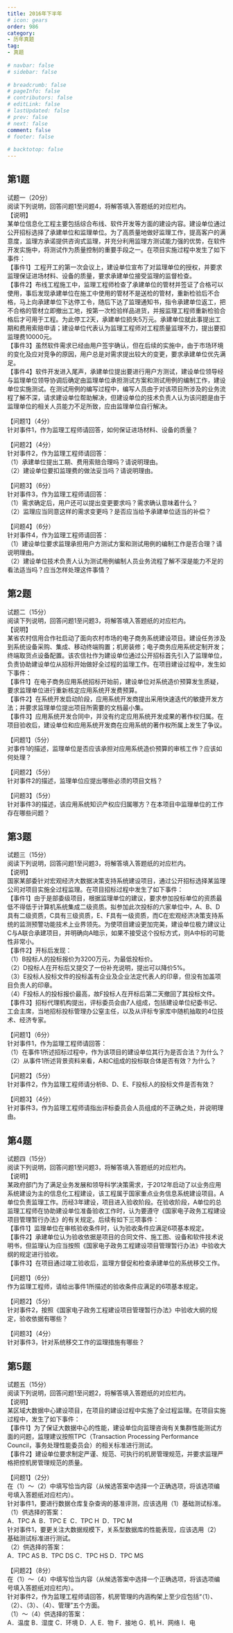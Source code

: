```yaml
---  
title: 2016年下半年  
# icon: gears  
order: 986  
category:  
- 历年真题  
tag:  
- 真题  
  
# navbar: false  
# sidebar: false  
  
# breadcrumb: false  
# pageInfo: false  
# contributors: false  
# editLink: false  
# lastUpdated: false  
# prev: false  
# next: false  
comment: false  
# footer: false  
  
# backtotop: false  
---  
```

## 第1题 ##

试题一（20分）  
阅读下列说明，回答问题1至问题4，将解答填入答题纸的对应栏内。  
【说明】  
某单位信息化工程主要包括综合布线、软件开发等方面的建设内容。建设单位通过公开招标选择了承建单位和监理单位。为了高质量地做好监理工作，提高客户的满意度，监理方承诺提供咨询式监理，并充分利用监理方测试能力强的优势，在软件开发实施中，将测试作为质量控制的重要手段之一。在项目实施过程中发生了如下事件：  
【事件1】工程开工的第一次会议上，建设单位宣布了对监理单位的授权，并要求监理保证进场材料、设备的质量，要求承建单位接受监理的监督检查。  
【事件2】布线工程施工中，监理工程师检查了承建单位的管材并签证了合格可以使用，事后发现承建单位在施工中使用的管材不是送检的管材，重新检验后不合格，马上向承建单位下达停工令，随后下达了监理通知书，指令承建单位返工，把不合格的管材立即撤出工地，按第一次检验样品进货，并报监理工程师重新检验合格后才可用于工程。为此停工2天，承建单位损失5万元。承建单位就此事提出工期和费用索赔申请；建设单位代表认为监理工程师对工程质量监理不力，提出要扣监理费10000元。  
【事件3】虽然软件需求已经由用户签宇确认，但在后续的实施中，由于市场环境的变化及应对竞争的原因，用户总是对需求提出较大的变更，要求承建单位优先满足。  
【事件4】软件开发进入尾声，承建单位提出要进行用户方测试，建设单位领导经与监理单位领导协调后确定由监理单位承担测试方案和测试用例的编制工作，建设单位实施测试。在测试用例的编写过程中，编写人员由于对该项目所涉及的业务流程了解不深，请求建设单位帮助解决，但建设单位的技术负责人认为该问题是由于监理单位的相关人员能力不足所致，应由监理单位自行解决。  
  
【问题1】（4分）  
针对事件1，作为监理工程师请回答，如何保证进场材料、设备的质量？  
  
【问题2】（4分）  
针对事件2，作为监理工程师请回答：  
（1）承建单位提出工期、费用索赔合理吗？请说明理由。  
（2）建设单位要扣监理费的做法妥当吗？请说明理由。  
  
【问题3】（6分）  
针对事件3，作为监理工程师请回答：  
（1）需求确定后，用户还可以提出变更要求吗？需求确认意味着什么？  
（2）监理应当同意这样的需求变更吗？是否应当给予承建单位适当的补偿？  
  
【问题4】（6分）  
针对事件4，作为监理工程师请回答：  
（1）建设单位要求监理承担用户方测试方案和测试用例的编制工作是否合理？请说明理由。  
（2）建设单位技术负责人认为测试用例编制人员业务流程了解不深是能力不足的看法适当吗？应当怎样处理这件事情？  


## 第2题 ##

试题二（15分）  
阅读下列说明，回答问题1至问题3，将解答填入答题纸的对应栏内。  
【说明】  
某省农村信用合作社启动了面向农村市场的电子商务系统建设项目。建设任务涉及到系统设备采购、集成、移动终端购置；机房装修；电子商务应用系统定制开发；终端取货点设备配置。该农信社作为建设单位通过公开招标首先引入了监理单位，负责协助建设单位从招标开始做好全过程的监理工作。在项目建设过程中，发生如下事件：  
【事件1】在电子商务应用系统招标开始前，建设单位对系统造价预算发生质疑，要求监理单位进行重新核定应用系统开发费预算。  
【事件2】在系统开发启动阶段，应用系统开发商提出采用快速迭代的敏捷开发方法；并要求监理单位提出项目所需要的文档最小集。  
【事件3】应用系统开发合同中，并没有约定应用系统开发成果的著作权归属。在项目验收后，建设单位和应用系统开发商在应用系统的著作权所属上发生了争议。  
  
【问题1】（5分）  
对事件1的描述，监理单位是否应该承担对应用系统造价预算的审核工作？应该如何处理？  
  
【问题2】（5分）  
针对事件2的描述，监理单位应提出哪些必须的项目文档？  
  
【问题3】（5分）  
针对事件3的描述，该应用系统知识产权应归属哪方？在本项目中监理单位的工作存在哪些问题？  


## 第3题 ##

试题三（15分）  
阅读下列说明，回答问题1至问题3，将解答填入答题纸的对应栏内。  
【说明】  
国家某部委针对宏观经济大数据决策支持系统建设项目，通过公开招标选择某监理公司对项目实施全过程监理。在项目招标过程中发生了如下事件：  
【事件1】由于是部委级项目，根据监理单位的建议，要求参加投标单位的资质最低不得低于计算机系统集成二级资质。拟参加此次投标的六家单位中，A、B、D具有二级资质，C具有三级资质，E、F具有一级资质，而C在宏观经济决策支持系统的监测预警功能技术上业界领先。为使项目建设更加完美，建设单位极力建议让C与A联合承建项目，并明确向A暗示，如果不接受这个投标方式，则A中标的可能性非常小。  
【事件2】开标后发现：  
（1）B投标人的投标报价为3200万元，为最低投标价。  
（2）D投标人在开标后又提交了一份补充说明，提出可以降价5%。  
（3）E投标人投标文件的投标盖有企业及企业法定代表人的印章，但没有加盖项目负责人的印章。   
（4）F投标人的投标报价最高，故F投标人在开标后第二天撤回了其投标文件。  
【事件3】招标代理机构提出，评标委员会由7人组成，包括建设单位纪委书记、工会主席，当地招标投标管理办公窒主任，以及从评标专家库中随机抽取的4位技术、经济专家。  
  
【问题1】（6分）  
针对事件1，作为监理工程师请回答：  
（1）在事件1所述招标过程中，作为该项目的建设单位其行为是否合法？为什么？  
（2）从事件1所述背景资料来看，A和C组成的投标联合体是否有效？为什么？  
  
【问题2】（5分）  
针对事件2，作为监理工程师请分析B、D、E、F投标人的投标文件是否有效？  
  
【问题3】（4分）  
针对事件3，作为监理工程师请指出评标委员会人员组成的不正确之处，并说明理由。  


## 第4题 ##

试题四（15分）  
阅读下列说明，回答问题1至问题3，将解答填入答题纸的对应栏内。  
【说明】  
某政府部门为了满足业务发展和领导科学决策需求，于2012年启动了以业务应用系统建设为主的信息化工程建设，该工程属于国家重点业务信息系统建设项目。A单位负责监理工作。历经3年建设，项目进入验收阶段。在验收阶段，A单位的总监理工程师在协助建设单位准备验收工作时，认为要遵守《国家电子政务工程建设项目管理暂行办法》的有关规定。后续有如下三项事件：  
【事件1】监理单位在审核验收条件时，认为验收条件应满足6项基本规定。  
【事件2】承建单位认为验收依据是项目的合同文件、施工图、设备和软件技术说明书，但监理认为应当按照《国家电子政务工程建设项目管理暂行办法》中验收大纲的规定进行验收。  
【事件3】在项目通过竣工验收后，监理方督促和检查承建单位的系统移交工作。  
  
【问题1】（6分）  
作为监理工程师，请给出事件1所描述的验收条件应满足的6项基本规定。  
  
【问题2】（5分）  
针对事件2，按照《国家电子政务工程建设项目管理暂行办法》中验收大纲的规定，验收依据有哪些？  
  
【问题3】（4分）  
针对事件3，针对系统移交工作的监理措施有哪些？  


## 第5题 ##

试题五（15分）  
阅读下列说明，回答问题1至问题2，将解答填入答题纸的对应栏内。  
【说明】  
某区域大数据中心建设项目，在项目的建设过程中实施了全过程监理。在项目实施过程中，发生了如下事件：  
【事件1】为了保证大数据中心的性能，建设单位向监理咨询有关集群性能测试方面的问题，监理建议按照TPC（Transaction Processing Performance Council，事务处理性能委员会）的相关标准进行测试。  
【事件2】建设单位要求制定严谨、规范、可执行的机房管理规范，并要求监理严格把控机房管理规范的质量。  
  
【问题1】（2分）  
在（1）～（2）中填写恰当内容（从候选答案中选择一个正确选项，将该选项编号填入答题纸对应栏内）。  
针对事件1，要进行数据仓库复杂查询的基准评测，应该选用（1）基础测试标准。  
（1）供选择的答案：  
A．TPC A  B．TPC E  C．TPC H  D．TPC M  
针对事件1，要更关注大数据规模下，关系型数据库的性能表现，应该选用（2）基础测试标准进行测试。  
（2）供选择的答案：  
A．TPC AS B．TPC DS C．TPC HS D．TPC MS  
  
【问题2】（8分）  
在（1）～（4）中填写恰当内容（从候选答案中选择一个正确选项，将该选项编号填入答题纸对应栏内）。  
针对事件2，作为监理工程师请回答，机房管理的内涵构架上至少应包括“（1）、（2）、（3）、（4）、管理”五个方面。  
（1）～（4）供选择的答案：  
A．温度 B．湿度 C．环境 D．人 E．物 F．接地 G．机 H．网络 I．电  

